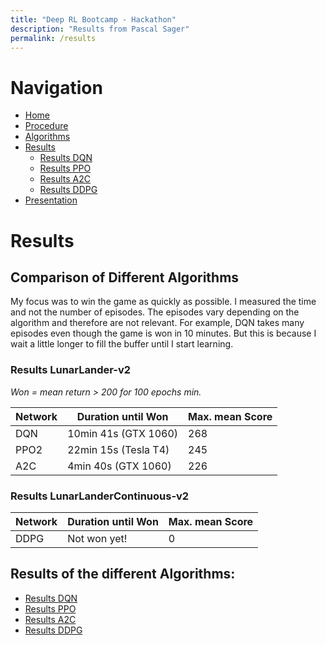 ```yaml
---
title: "Deep RL Bootcamp - Hackathon"
description: "Results from Pascal Sager"
permalink: /results
---
```


# Navigation
- [Home](/rl-bootcamp-hackathon/)
- [Procedure](/rl-bootcamp-hackathon/procedure)
- [Algorithms](/rl-bootcamp-hackathon/algorithms)
- [Results](/rl-bootcamp-hackathon/results)
  - [Results DQN](/rl-bootcamp-hackathon/results_dqn)
  - [Results PPO](/rl-bootcamp-hackathon/results_ppo2)
  - [Results A2C](/rl-bootcamp-hackathon/results_a2c)
  - [Results DDPG](/rl-bootcamp-hackathon/results_ddpg)
- [Presentation](/rl-bootcamp-hackathon/presentation)

# Results

## Comparison of Different Algorithms
My focus was to win the game as quickly as possible. I measured the time and not the number of episodes. The episodes vary  depending on the algorithm and therefore are not relevant.
For example, DQN takes many episodes even though the game is won in 10 minutes. But this is because I wait a little longer to fill the buffer until I start learning.

### Results LunarLander-v2

*Won = mean return > 200 for 100 epochs min.*

| **Network**  | **Duration until Won** | **Max. mean Score** |
|--------------|------------------------|---------------------|
| DQN          | 10min 41s (GTX 1060)   | 268                 |
| PPO2         | 22min 15s (Tesla T4)   | 245                 |
| A2C          |  4min 40s (GTX 1060)   | 226                 |

### Results LunarLanderContinuous-v2

| **Network**  | **Duration until Won** | **Max. mean Score** |
|--------------|------------------------|---------------------|
| DDPG         | Not won yet!           | 0                   |



## Results of the different Algorithms:
- [Results DQN](/rl-bootcamp-hackathon/results_dqn)
- [Results PPO](/rl-bootcamp-hackathon/results_ppo2)
- [Results A2C](/rl-bootcamp-hackathon/results_a2c)
- [Results DDPG](/rl-bootcamp-hackathon/results_ddpg)
